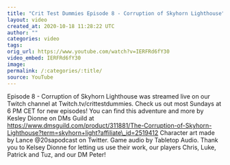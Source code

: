 ```yaml
---
title: "Crit Test Dummies Episode 8 - Corruption of Skyhorn Lighthouse"
layout: video
created_at: 2020-10-18 11:28:22 UTC
author: ""
categories: video
tags: 
orig_url: https://www.youtube.com/watch?v=IERFRd6fY30
video_embed: IERFRd6fY30
image:
permalink: /:categories/:title/
source: YouTube
---
```

Episode 8 - Corruption of Skyhorn Lighthouse was streamed live on our Twitch channel at Twitch.tv/crittestdummies. Check us out most Sundays at 6 PM CET for new episodes! You can find this adventure and more by Kesley Dionne on DMs Guild at https://www.dmsguild.com/product/311881/The-Corruption-of-Skyhorn-Lighthouse?term=skyhorn+light?affiliate\_id=2519412 Character art made by Lance @20sapodcast on Twitter. Game audio by Tabletop Audio. Thank you to Kelsey Dionne for letting us use their work, our players Chris, Luke, Patrick and Tuz, and our DM Peter!